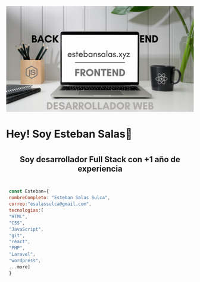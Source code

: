 <img src="./img/1.png"  style="">
<h1> Hey! Soy Esteban Salas👋   </h1>
 <h2 style="text-align:center; padding:10px 0"> Soy desarrollador Full Stack con +1 año de experiencia</h2>

<h2>
  
</h2>



```js
 const Esteban={
 nombreCompleto: "Esteban Salas Sulca",
 correo:"esalassulca@gmail.com",
 tecnologias:[
 "HTML",
 "CSS",
 "JavaScript",
 "git",
 "react",
 "PHP",
 "Laravel",
 "wordpress",
 ...more]
 }
 
```
